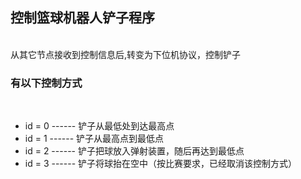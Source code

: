<h2>控制篮球机器人铲子程序</h2></br>
从其它节点接收到控制信息后,转变为下位机协议，控制铲子<br/>

<h3>有以下控制方式</h3></br>
<ul>
	<li>id = 0 ------ 铲子从最低处到达最高点</li>
	<li>id = 1 ------ 铲子从最高点到最低点</li>
	<li>id = 2 ------ 铲子把球放入弹射装置，随后再达到最低点</li>
	<li>id = 3 ------ 铲子将球抬在空中（按比赛要求，已经取消该控制方式）</li>
</ul>
